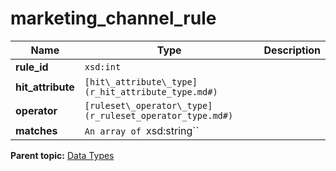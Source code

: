 # marketing\_channel\_rule

|Name|Type|Description|
|----|----|-----------|
| **rule\_id** | `xsd:int` |   |
| **hit\_attribute** | ` [hit\_attribute\_type](r_hit_attribute_type.md#) ` |   |
| **operator** | ` [ruleset\_operator\_type](r_ruleset_operator_type.md#) ` |   |
| **matches** | `An array of `xsd:string`` |   |

**Parent topic:** [Data Types](../data_types/c_datatypes.md)

